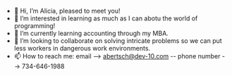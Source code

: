 - 👋 Hi, I’m Alicia, pleased to meet you!
- 👀 I’m interested in learning as much as I can abotu the world of programming!
- 🌱 I’m currently learning accounting through my MBA.
- 💞️ I’m looking to collaborate on solving intricate problems so we can put less workers in dangerous work environments.
- 📫 How to reach me: email --> abertsch@dev-10.com -- phone number --> 734-646-1988

<!---
Aliciameib/Aliciameib is a ✨ special ✨ repository because its `README.md` (this file) appears on your GitHub profile.
You can click the Preview link to take a look at your changes.
--->
